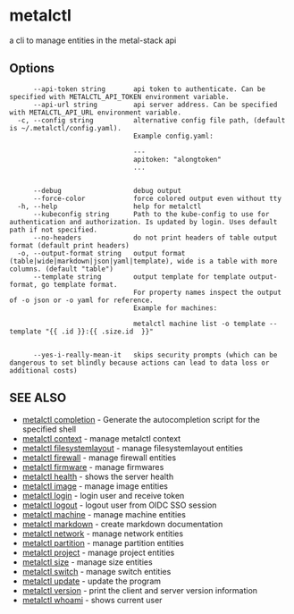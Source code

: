 # metalctl

a cli to manage entities in the metal-stack api

## Options

```
      --api-token string       api token to authenticate. Can be specified with METALCTL_API_TOKEN environment variable.
      --api-url string         api server address. Can be specified with METALCTL_API_URL environment variable.
  -c, --config string          alternative config file path, (default is ~/.metalctl/config.yaml).
                               Example config.yaml:
                               
                               ---
                               apitoken: "alongtoken"
                               ...
                               
                               
      --debug                  debug output
      --force-color            force colored output even without tty
  -h, --help                   help for metalctl
      --kubeconfig string      Path to the kube-config to use for authentication and authorization. Is updated by login. Uses default path if not specified.
      --no-headers             do not print headers of table output format (default print headers)
  -o, --output-format string   output format (table|wide|markdown|json|yaml|template), wide is a table with more columns. (default "table")
      --template string        output template for template output-format, go template format.
                               For property names inspect the output of -o json or -o yaml for reference.
                               Example for machines:
                               
                               metalctl machine list -o template --template "{{ .id }}:{{ .size.id  }}"
                               
                               
      --yes-i-really-mean-it   skips security prompts (which can be dangerous to set blindly because actions can lead to data loss or additional costs)
```

## SEE ALSO

* [metalctl completion](metalctl_completion.md)	 - Generate the autocompletion script for the specified shell
* [metalctl context](metalctl_context.md)	 - manage metalctl context
* [metalctl filesystemlayout](metalctl_filesystemlayout.md)	 - manage filesystemlayout entities
* [metalctl firewall](metalctl_firewall.md)	 - manage firewall entities
* [metalctl firmware](metalctl_firmware.md)	 - manage firmwares
* [metalctl health](metalctl_health.md)	 - shows the server health
* [metalctl image](metalctl_image.md)	 - manage image entities
* [metalctl login](metalctl_login.md)	 - login user and receive token
* [metalctl logout](metalctl_logout.md)	 - logout user from OIDC SSO session
* [metalctl machine](metalctl_machine.md)	 - manage machine entities
* [metalctl markdown](metalctl_markdown.md)	 - create markdown documentation
* [metalctl network](metalctl_network.md)	 - manage network entities
* [metalctl partition](metalctl_partition.md)	 - manage partition entities
* [metalctl project](metalctl_project.md)	 - manage project entities
* [metalctl size](metalctl_size.md)	 - manage size entities
* [metalctl switch](metalctl_switch.md)	 - manage switch entities
* [metalctl update](metalctl_update.md)	 - update the program
* [metalctl version](metalctl_version.md)	 - print the client and server version information
* [metalctl whoami](metalctl_whoami.md)	 - shows current user

